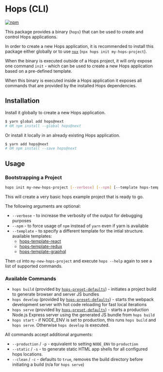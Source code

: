 # Hops (CLI)

[![npm](https://img.shields.io/npm/v/hops/next.svg)](https://www.npmjs.com/package/hops)

This package provides a binary (`hops`) that can be used to create and control Hops applications.

In order to create a new Hops application, it is recommended to install this package either globally or to use [`npx`](https://medium.com/@maybekatz/introducing-npx-an-npm-package-runner-55f7d4bd282b) (`npx hops init my-hops-project`).

When the binary is executed outside of a Hops project, it will only expose one command `init` - which can be used to create a new Hops application based on a pre-defined template.

When this binary is executed inside a Hops application it exposes all commands that are provided by the installed Hops dependencies.

## Installation

Install it globally to create a new Hops application.

```bash
$ yarn global add hops@next
# OR npm install --global hops@next
```

Or install it locally in an already existing Hops application.

```bash
$ yarn add hops@next
# OR npm install --save hops@next
```

## Usage

### Bootstrapping a Project

```bash
hops init my-new-hops-project [--verbose] [--npm] [--template hops-template-*]
```

This will create a very basic hops example project that is ready to go.

The following arguments are optional:

- `--verbose` - to increase the verbosity of the output for debugging purposes
- `--npm` - to force usage of `npm` instead of `yarn` even if yarn is available
- `--template` - to specify a different template for the intial structure. available templates:
  - [hops-template-react](https://github.com/xing/hops/tree/master/packages/template-react)
  - [hops-template-redux](https://github.com/xing/hops/tree/master/packages/template-redux)
  - [hops-template-graphql](https://github.com/xing/hops/tree/master/packages/template-graphql)

Then `cd` into `my-new-hops-project` and execute `hops --help` again to see a list of supported commands.

### Available Commands

- `hops build` (provided by [`hops-preset-defaults`](https://github.com/xing/hops/tree/master/packages/preset-defaults)) - initiates a project build to generate browser and server JS bundles
- `hops develop` (provided by [`hops-preset-defaults`](https://github.com/xing/hops/tree/master/packages/preset-defaults)) - starts the webpack development server with hot code reloading for fast local iterations
- `hops serve` (provided by [`hops-preset-defaults`](https://github.com/xing/hops/tree/master/packages/preset-defaults)) - starts a production Node.js Express server using the generated JS bundle from `hops build`
- `hops start` - if NODE_ENV is set to production, this runs `hops build` and `hops serve`. Otherwise `hops develop` is executed.

All commands accept additional arguments:

- `--production` / `-p` - equivalent to setting `NODE_ENV` to `production`
- `--static` / `-s` - to generate static HTML app shells for all configured hops locations.
- `--clean` / `-c` - defaults to `true`, removes the build directory before initiating a build (n/a for `hops serve`)
